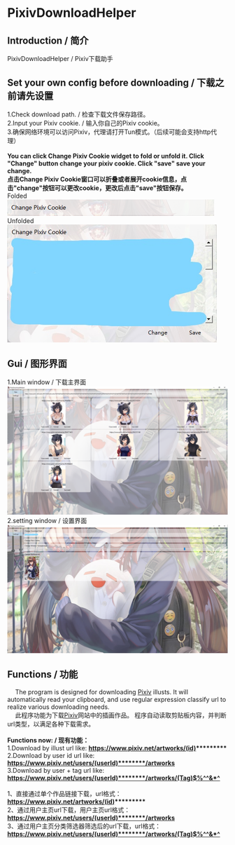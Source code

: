 PixivDownloadHelper
===================
## Introduction / 简介
PixivDownloadHelper / Pixiv下载助手
## Set your own config before downloading / 下载之前请先设置
1.Check download path. / 检查下载文件保存路径。<br/>
2.Input your Pixiv cookie. / 输入你自己的Pixiv cookie。<br/>
3.确保网络环境可以访问Pixiv，代理请打开Tun模式。（后续可能会支持http代理）<br/><br/>
__You can click Change Pixiv Cookie widget to fold or unfold it. Click "Change" button change your pixiv cookie. Click "save" save your change.__<br/>
__点击Change Pixiv Cookie窗口可以折叠或者展开cookie信息，点击"change"按钮可以更改cookie，更改后点击"save"按钮保存。__<br/>
Folded<br/>
![image](https://github.com/ShimaSh1ma/PixivDownloadHelper/blob/master/introduction/cookie%20folded.png)<br/>
Unfolded<br/>
![image](https://github.com/ShimaSh1ma/PixivDownloadHelper/blob/master/introduction/cookie%20unfolded.jpg)
## Gui / 图形界面
1.Main window / 下载主界面
    ![image](https://github.com/ShimaSh1ma/PixivDownloadHelper/blob/master/introduction/mainWindow.png)
2.setting window / 设置界面
    ![image](https://github.com/ShimaSh1ma/PixivDownloadHelper/blob/master/introduction/settingWindow.jpg)
## Functions / 功能
&ensp;&ensp; The program is designed for downloading [Pixiv](https://www.pixiv.net/) illusts.
It will automatically read your clipboard, and use regular expression classify url to realize various downloading needs.  <br/>
&ensp;&ensp; 此程序功能为下载[Pixiv](https://www.pixiv.net/)网站中的插画作品。
程序自动读取剪贴板内容，并判断url类型，以满足各种下载需求。 <br/>
<br/>__Functions now: / 现有功能：__<br/>
1.Download by illust url like: __https://www.pixiv.net/artworks/(id)*********__ <br/>
2.Download by user id url like: __https://www.pixiv.net/users/(userId)********/artworks__ <br/>
3.Download by user + tag url like: __https://www.pixiv.net/users/(userId)********/artworks/(Tag)$%^^&*^__ <br/>
<br/>
1、直接通过单个作品链接下载，url格式：__https://www.pixiv.net/artworks/(id)*********__ <br/>
2、通过用户主页url下载，用户主页url格式：__https://www.pixiv.net/users/(userId)********/artworks__ <br/>
3、通过用户主页分类筛选器筛选后的url下载，url格式：__https://www.pixiv.net/users/(userId)********/artworks/(Tag)$%^^&*^__ <br/>
